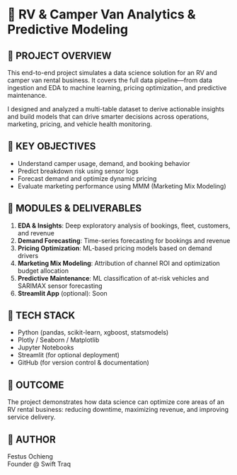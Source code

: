 🚐 RV & Camper Van Analytics & Predictive Modeling
===================================================

📌 PROJECT OVERVIEW
--------------------
This end-to-end project simulates a data science solution for an RV and camper van rental business. It covers the full data pipeline—from data ingestion and EDA to machine learning, pricing optimization, and predictive maintenance.

I designed and analyzed a multi-table dataset to derive actionable insights and build models that can drive smarter decisions across operations, marketing, pricing, and vehicle health monitoring.

🧠 KEY OBJECTIVES
-------------------
- Understand camper usage, demand, and booking behavior
- Predict breakdown risk using sensor logs
- Forecast demand and optimize dynamic pricing
- Evaluate marketing performance using MMM (Marketing Mix Modeling)

📂 MODULES & DELIVERABLES
---------------------------
1. **EDA & Insights**: Deep exploratory analysis of bookings, fleet, customers, and revenue
2. **Demand Forecasting**: Time-series forecasting for bookings and revenue
3. **Pricing Optimization**: ML-based pricing models based on demand drivers
4. **Marketing Mix Modeling**: Attribution of channel ROI and optimization budget allocation
5. **Predictive Maintenance**: ML classification of at-risk vehicles and SARIMAX sensor forecasting
6. **Streamlit App** (optional): Soon

🔧 TECH STACK
--------------
- Python (pandas, scikit-learn, xgboost, statsmodels)
- Plotly / Seaborn / Matplotlib
- Jupyter Notebooks
- Streamlit (for optional deployment)
- GitHub (for version control & documentation)

🎯 OUTCOME
-----------
The project demonstrates how data science can optimize core areas of an RV rental business: reducing downtime, maximizing revenue, and improving service delivery.

👤 AUTHOR
----------
Festus Ochieng  
Founder @ Swift Traq
